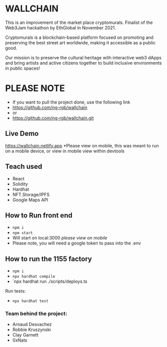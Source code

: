 # WALLCHAIN

This is an improvement of the market place cryptomurals. Finalist of the Web3Jam hackathon by EthGlobal in November 2021.

Cryptomurals is a blockchain-based platform focused on promoting and preserving the best street art worldwide, making it accessible as a public good.

Our mission is to preserve the cultural heritage with interactive web3 dApps and bring artists and active citizens together to build inclusive environments in public spaces!

# PLEASE NOTE 
* If you want to pull the project done, use the following link 
* https://github.com/ng-rgb/wallchain
* or
* https://github.com/ng-rgb/wallchain.git

## Live Demo 
https://wallchain.netlify.app
*Please view on mobile, this was meant to run on a mobile device, or view in mobile view within devtools

## Teach used 
* React
* Solidity 
* Hardhat 
* NFT.Storage/IPFS
* Google Maps API

## How to Run front end 
* `npm i`
* `npm start`
* Will start on local:3000 *please view on mobile*
* Please note, you will need a google token to pass into the .env 

## How to run the 1155 factory 
* `npm i` 
* `npx hardhat compile`
* `npx hardhat run ./scripts/deploys.ts <local or matic>
  
Run tests: 
* `npx hardhat test`

### Team behind the project:
* Arnaud Desvachez
* Robbie Kruszynski 
* Clay Garnett
* 0xNats 
